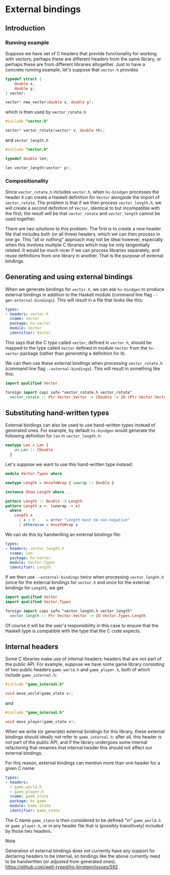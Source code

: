 # External bindings

## Introduction

### Running example

Suppose we have set of C headers that provide functionality for working with
vectors; perhaps these are different headers from the same library, or perhaps
these are from different libraries altogether. Just to have a concrete running
example, let's suppose that `vector.h` provides

```c
typedef struct {
    double x;
    double y;
} vector;

vector* new_vector(double x, double y);
```

which is then used by `vector_rotate.h`

```c
#include "vector.h"

vector* vector_rotate(vector* v, double th);
```

and `vector_length.h`

```c
#include "vector.h"

typedef double len;

len vector_length(vector* p);
```

### Compositionality

Since `vector_rotate.h` includes `vector.h`, when `hs-bindgen` processes the
header it can create a Haskell definition for `Vector` alongside the import of
`vector_rotate`. The problem is that if we then process `vector_length.h`, we
will create a _second_ definition of `Vector`, identical to but incompatible
with the first; the result will be that `vector_rotate` and `vector_length`
cannot be used together.

There are two solutions to this problem. The first is to create a new header
file that includes both (or all three) headers, which we can then process in one
go. This "all or nothing" approach may not be ideal however, especially when
this involves multiple C libraries which may be only tangentially related. It
would be much nicer if we can process libraries separately, and reuse
definitions from one library in another. That is the purpose of external
bindings.

## Generating and using external bindings

When we generate bindings for `vector.h`, we can ask `hs-bindgen` to produce
external bindings in addition to the Haskell module (command line flag
`--gen-external-bindings`). This will result in a file that looks like this:

```yaml
types:
- headers: vector.h
  cname: vector
  package: hs-vector
  module: Vector
  identifier: Vector
```

This says that the C type called `vector`, defined in `vector.h`, should be
mapped to the type called `Vector` defined in module `Vector` from the
`hs-vector` package (rather than _generating_ a definition for it).

We can then use these external bindings when processing `vector_rotate.h`
(command line flag `--external-bindings`). This will result in something like
this:

```haskell
import qualified Vector

foreign import capi safe "vector_rotate.h vector_rotate"
  vector_rotate :: Ptr Vector.Vector -> CDouble -> IO (Ptr Vector.Vector)
```

## Substituting hand-written types

External bindings can also be used to use hand-written types instead of
generated ones. For example, by default `hs-bindgen` would generate the
following definition for `len` in `vector_length.h`:

```haskell
newtype Len = Len {
    un_Len :: CDouble
  }
```

Let's suppose we want to use this hand-written type instead:

```haskell
module Vector.Types where

newtype Length = UnsafeWrap { unwrap :: Double }

instance Show Length where ..

pattern Length :: Double -> Length
pattern Length x <- (unwrap -> x)
  where
    Length x
      | x < 0     = error "Length must be non-negative"
      | otherwise = UnsafeWrap x
```

We can do this by handwriting an external bindings file:

```yaml
types:
- headers: vector_length.h
  cname: len
  package: hs-vector
  module: Vector.Types
  identifier: Length
```

If we then use `--external-bindings` _twice_ when processing `vector_length.h`
(once for the external bindings for `vector.h` and once for the external bindings
for `Length`), we get

```haskell
import qualified Vector
import qualified Vector.Types

foreign import capi safe "vector_length.h vector_length"
  vector_length :: Ptr Vector.Vector -> IO Vector.Types.Length
```

Of course it will be the user's responsibility in this case to ensure that the
Haskell type is compatible with the type that the C code expects.

## Internal headers

Some C libraries make use of internal headers: headers that are not part of
the public API. For example, suppose we have some game library consisting of
two public headers `game_world.h` and `game_player.h`, both of which include
`game_internal.h`:

```c
#include "game_internal.h"

void move_world(game_state v);
```

and

```c
#include "game_internal.h"

void move_player(game_state v);
```

When we write (or generate) external bindings for this library, these external
bindings should ideally not refer to `game_internal.h`: after all, this header
is not part of the public API, and if the library undergoes some internal
refactoring that renames that internal header this should not affect our
external bindings.

For this reason, external bindings can mention more than one header for a
given C name:

```yaml
types:
- headers:
  - game_world.h
  - game_player.h
  cname: game_state
  package: hs-game
  module: Game.State
  identifier: Game_state
```

The C name `game_state` is then considered to be defined "in" `game_world.h` or
`game_player.h`, or in any header file that is (possibly transitively) included
by those two headers.

> [!NOTE]
> Generation of external bindings does not currently have any support for
> declaring headers to be internal, so bindings like the above currently need to
> be handwritten (or adjusted from generated ones).
> https://github.com/well-typed/hs-bindgen/issues/592 .




